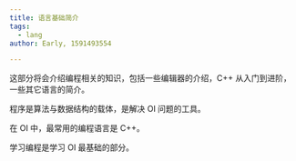 ```yaml
---
title: 语言基础简介
tags:
  - lang
author: Early, 1591493554

---
```


这部分将会介绍编程相关的知识，包括一些编辑器的介绍，C++ 从入门到进阶，一些其它语言的简介。

程序是算法与数据结构的载体，是解决 OI 问题的工具。

在 OI 中，最常用的编程语言是 C++。

学习编程是学习 OI 最基础的部分。
